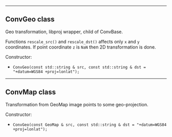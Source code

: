 -----------------
## ConvGeo class

Geo transformation, libproj wrapper, child of ConvBase.

Functions `rescale_src()` and `rescale_dst()` affects only `x` and `y`
coordinates. If point coordinate `z` is `NaN` then 2D transformation is
done.

Constructor:
 - `ConvGeo(const std::string & src,
            const std::string & dst = "+datum=WGS84 +proj=lonlat");`

-----------------
## ConvMap class

Transformation from GeoMap image points to some geo-projection.

Constructor:
 - `ConvGeo(const GeoMap & src,
            const std::string & dst = "+datum=WGS84 +proj=lonlat");`

